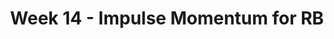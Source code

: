 ---
title: Week 14 - Impulse Momentum for RB
contents:
  - date: 2025-04-14
    items:
      - type: lecture
        topics:
          - Impulse Momentum for RB
      - type: problem_set
        title: Set 22 - Impulse Momentum for RB
        description: Impulse Momentum for RB
        link: "https://drive.google.com/file/d/1KllpcrDVxXPpmR3MhVBo8uygIOIQeLGb/view?usp=sharing"

  - date: 2025-04-16
    items:
      - type: lecture
        topics:
          - Set 22 Exercises
      - type: homework
        title: HW012 - Ice Skater Angular Momentum Conservation
        link: "###"
        due_date: 2025-04-23
      - type: exercise

  - date: 2025-04-18
    items:
      - type: lecture
        topics:
          - No Class

---